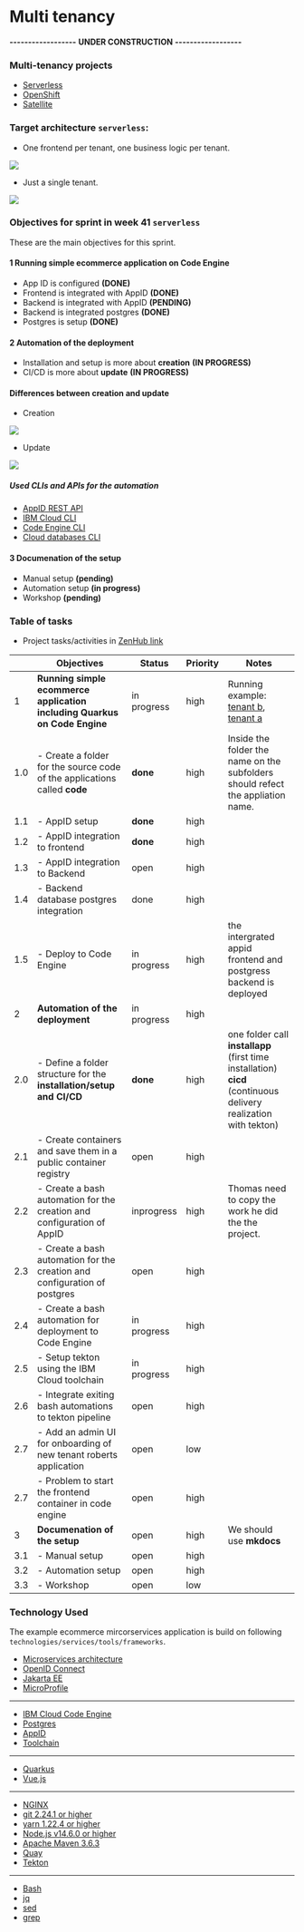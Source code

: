 # Multi tenancy

**------------------**
**UNDER CONSTRUCTION**
**------------------**

### Multi-tenancy projects

* [Serverless](https://github.com/karimdeif/multi-tenancy)
* [OpenShift](https://github.com/kleniu/openshift-multi-tenancy)
* [Satellite]()

### Target architecture `serverless`:

* One frontend per tenant, one business logic per tenant.

![](images/Mulit-Tenancy-architecture-codeengine-serverless.png)

* Just a single tenant.

![](images/Multi-tenancy-serverless.png)

### Objectives for sprint in week 41 `serverless`

These are the main objectives for this sprint.

#### 1 **Running simple ecommerce application on Code Engine**

  * App ID is configured **(DONE)**
  * Frontend is integrated with AppID **(DONE)**
  * Backend is integrated with AppID **(PENDING)**
  * Backend is integrated postgres **(DONE)**
  * Postgres is setup **(DONE)**

#### 2  **Automation of the deployment**
      
  * Installation and setup is more about **creation** **(IN PROGRESS)**
  * CI/CD is more about **update** **(IN PROGRESS)**

#### **Differences between creation and update**

  * Creation
 
  ![](images/Mulit-Tenancy-installation-cicd-02.png)

  * Update

  ![](images/Mulit-Tenancy-installation-cicd-01.png)

##### **Used CLIs and APIs for the automation**

  * [AppID REST API](https://us-south.appid.cloud.ibm.com/swagger-ui)
  * [IBM Cloud CLI](https://cloud.ibm.com/docs/cli?topic=cli-getting-started)
  * [Code Engine CLI](https://cloud.ibm.com/docs/codeengine?topic=codeengine-cli)
  * [Cloud databases CLI](https://cloud.ibm.com/docs/databases-cli-plugin?topic=databases-cli-plugin-cdb-reference)

#### 3  **Documenation of the setup**

  * Manual setup **(pending)**
  * Automation setup **(in progress)**
  * Workshop **(pending)**

### Table of tasks

* Project tasks/activities in [ZenHub link](https://github.com/karimdeif/multi-tenancy#workspaces/serverless-6152c725095153001243b1aa/board?repos=388999110)

|   | Objectives |  Status | Priority |  Notes | 
|---|---|---|---|---|
| 1 | **Running simple ecommerce application including Quarkus on Code Engine** |  in progress | high |Running example: [tenant b](https://frontend-oidc-b.ceqctuyxg6m.us-south.codeengine.appdomain.cloud/), [tenant a](https://frontend-oidc-a.ceqctuyxg6m.us-south.codeengine.appdomain.cloud/)  |
| 1.0 | - Create a folder for the source code of the applications called **code** |  **done** | high | Inside the folder the name on the subfolders should refect the appliation name. |
| 1.1 | - AppID setup |  **done** | high |  |
| 1.2 | - AppID integration to frontend |  **done** | high |  |
| 1.3 | - AppID integration to Backend |  open | high |  |
| 1.4 | - Backend database postgres integration |  done | high |  |
| 1.5 | - Deploy to Code Engine |  in progress | high | the intergrated appid frontend and postgress backend is deployed |
| 2 | **Automation of the deployment** | in progress | high |  |
| 2.0 | - Define a folder structure for the **installation/setup and CI/CD** | **done** | high | one folder call **installapp** (first time installation) **cicd** (continuous delivery realization with tekton) |
| 2.1 | - Create containers and save them in a public container registry | open | high |  |
| 2.2 | - Create a bash automation for the creation and configuration of AppID | inprogress | high | Thomas need to copy the work he did the the project. |
| 2.3 | - Create a bash automation for the creation and configuration of postgres | open | high |  |
| 2.4 | - Create a bash automation for deployment to Code Engine | in progress | high |  |
| 2.5 | - Setup tekton using the IBM Cloud toolchain | in progress | high |  |
| 2.6 | - Integrate exiting bash automations to tekton pipeline | open | high |  |
| 2.7 | - Add an admin UI for onboarding of new tenant roberts application |  open | low |  |
| 2.7 | - Problem to start the frontend container in code engine |  open | high |  |
| 3 | **Documenation of the setup** | open | high | We should use **mkdocs** |  
| 3.1 | - Manual setup | open | high |  |  
| 3.2 | - Automation setup | open | high |  |
| 3.3 | - Workshop  | open | low |  |

### Technology Used

The example ecommerce mircorservices application is build on following `technologies/services/tools/frameworks`.

  * [Microservices architecture](https://en.wikipedia.org/wiki/Microservices)
  * [OpenID Connect](https://openid.net/connect/)
  * [Jakarta EE](https://jakarta.ee/)
  * [MicroProfile](https://microprofile.io/)

---

  * [IBM Cloud Code Engine](https://cloud.ibm.com/docs/codeengine?topic=codeengine-about)
  * [Postgres](https://cloud.ibm.com/databases/databases-for-postgresql/create)
  * [AppID](https://www.ibm.com/de-de/cloud/app-id)
  * [Toolchain](https://cloud.ibm.com/docs/ContinuousDelivery?topic=ContinuousDelivery-toolchains_getting_started)

---

  * [Quarkus](https://quarkus.io/ingress)
  * [Vue.js](https://vuejs.org/)

---

  * [NGINX](https://www.nginx.com/)
  * [git 2.24.1 or higher](https://git-scm.com/book/en/v2/Getting-Started-Installing-Git)
  * [yarn 1.22.4 or higher](https://yarnpkg.com)
  * [Node.js v14.6.0 or higher](https://nodejs.org/en/)
  * [Apache Maven 3.6.3](https://maven.apache.org/ref/3.6.3/maven-embedder/cli.html)
  * [Quay](https://quay.io/)
  * [Tekton](https://tekton.dev/)

---

  * [Bash](https://en.wikipedia.org/wiki/Bash_(Unix_shell))
  * [jq](https://lzone.de/cheat-sheet/jq)
  * [sed](https://en.wikipedia.org/wiki/Sed)
  * [grep](https://en.wikipedia.org/wiki/Grep)
  